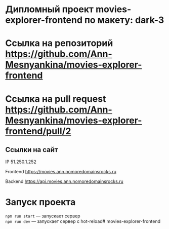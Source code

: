 # Дипломный проект movies-explorer-frontend по макету: dark-3
# Ссылка на репозиторий   https://github.com/Ann-Mesnyankina/movies-explorer-frontend
# Ссылка на pull request  https://github.com/Ann-Mesnyankina/movies-explorer-frontend/pull/2
## Ссылки на сайт

IP 51.250.1.252

Frontend https://movies.ann.nomoredomainsrocks.ru

Backend https://api.movies.ann.nomoredomainsrocks.ru

# Запуск проекта

`npm run start` — запускает сервер   
`npm run dev` — запускает сервер с hot-reload#   m o v i e s - e x p l o r e r - f r o n t e n d 
 
 
